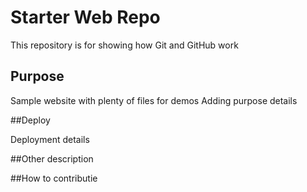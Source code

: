 # Starter Web Repo

This repository is for showing how Git and GitHub work

## Purpose

Sample website with plenty of files for demos
Adding purpose details

##Deploy

Deployment details

##Other description

##How to contributie
